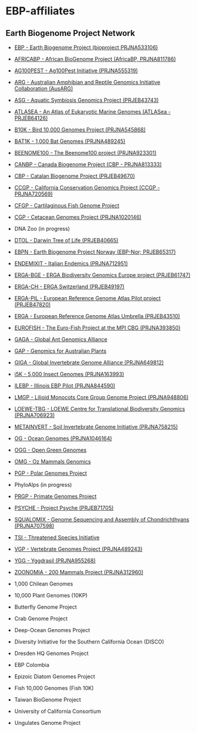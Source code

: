 <!--
Content to display at /projects/EBP-affiliates
-->
# EBP-affiliates

## Earth Biogenome Project Network

- [EBP - Earth Biogenome Project (bioproject PRJNA533106)](/projects/EBP)

- [AFRICABP - African BioGenome Project (AfricaBP, PRJNA811786)](/projects/AFRICABP)

- [AG100PEST - Ag100Pest Initiative (PRJNA555319)](/projects/AG100PEST)

- [ARG - Australian Amphibian and Reptile Genomics Initiative Collaboration (AusARG)](/projects/ARG)

- [ASG - Aquatic Symbiosis Genomics Project (PRJEB43743)](/projects/ASG)

- [ATLASEA - An Atlas of Eukaryotic Marine Genomes (ATLASea - PRJEB64126)](/projects/ATLASEA)

- [B10K - Bird 10,000 Genomes Project (PRJNA545868)](/projects/B10K)

- [BAT1K - 1,000 Bat Genomes (PRJNA489245)](/projects/BAT1K)

- [BEENOME100 - The Beenome100 project (PRJNA923301)](/projects/BEENOME100)

- [CANBP - Canada Biogenome Project (CBP - PRJNA813333)](/projects/CANBP)

- [CBP - Catalan Biogenome Project (PRJEB49670)](/projects/CBP)

- [CCGP - California Conservation Genomics Project (CCGP - PRJNA720569)](/projects/CCGP)

- [CFGP - Cartilaginous Fish Genome Project](/projects/CFGP)

- [CGP - Cetacean Genomes Project (PRJNA1020146)](/projects/CGP)

- DNA Zoo (in progress)

- [DTOL - Darwin Tree of Life (PRJEB40665)](/projects/DTOL)

- [EBPN - Earth Biogenome Project Norway (EBP-Nor; PRJEB65317)](/projects/EBPN)

- [ENDEMIXIT - Italian Endemics (PRJNA712951)](/projects/ENDEMIXIT)

- [ERGA-BGE - ERGA Biodiversity Genomics Europe project (PRJEB61747)](/projects/ERGA-BGE)

- [ERGA-CH - ERGA Switzerland (PRJEB49197)](/projects/ERGA-CH)

- [ERGA-PIL - European Reference Genome Atlas Pilot project (PRJEB47820)](/projects/ERGA-PIL)

- [ERGA - European Reference Genome Atlas Umbrella (PRJEB43510)](/projects/ERGA)

- [EUROFISH - The Euro-Fish Project at the MPI CBG (PRJNA393850)](/projects/EUROFISH)

- [GAGA - Global Ant Genomics Alliance](/projects/GAGA)

- [GAP - Genomics for Australian Plants](/projects/GAP)

- [GIGA - Global Invertebrate Genome Alliance (PRJNA649812)](/projects/GIGA)

- [i5K - 5,000 Insect Genomes (PRJNA163993)](/projects/i5K)

- [ILEBP - Illinois EBP Pilot (PRJNA844590)](/projects/ILEBP)

- [LMGP - Lilioid Monocots Core Group Genome Project (PRJNA948806)](/projects/LMGP)

- [LOEWE-TBG - LOEWE Centre for Translational Biodiversity Genomics (PRJNA706923)](/projects/LOEWE-TBG)

- [METAINVERT - Soil Invertebrate Genome Initiative (PRJNA758215)](/projects/METAINVERT)

- [OG - Ocean Genomes (PRJNA1046164)](/projects/OG)

- [OGG - Open Green Genomes](/projects/OGG)

- [OMG - Oz Mammals Genomics](/projects/OMG)

- [PGP - Polar Genomes Project](/projects/PGP)

- PhyloAlps (in progress)

- [PRGP - Primate Genomes Project](/projects/PRGP)

- [PSYCHE - Project Psyche (PRJEB71705)](/projects/PSYCHE)

- [SQUALOMIX - Genome Sequencing and Assembly of Chondrichthyans (PRJNA707598)](/projects/SQUALOMIX)

- [TSI - Threatened Species Initiative](/projects/TSI)

- [VGP - Vertebrate Genomes Project (PRJNA489243)](/projects/VGP)

- [YGG - Yggdrasil (PRJNA955268)](/projects/YGG)

- [ZOONOMIA - 200 Mammals Project (PRJNA312960)](/projects/ZOONOMIA)

- 1,000 Chilean Genomes

- 10,000 Plant Genomes (10KP)

- Butterfly Genome Project

- Crab Genome Project

- Deep-Ocean Genomes Project

- Diversity Initiative for the Southern California Ocean (DISCO)

- Dresden HQ Genomes Project

- EBP Colombia

- Epizoic Diatom Genomes Project

- Fish 10,000 Genomes (Fish 10K)

- Taiwan BioGenome Project

- University of California Consortium

- Ungulates Genome Project
